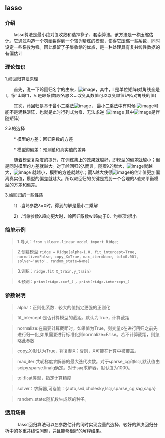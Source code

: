 <h2>lasso</h2>

<h3>介绍</h3>

　　lasso算法是最小绝对值收敛和选择算子、套索算法。该方法是一种压缩估计。它通过构造一个罚函数得到一个较为精炼的模型，使得它压缩一些系数，同时设定一些系数为零。因此保留了子集收缩的优点，是一种处理具有复共线性数据的有偏估计

<h3>理论知识</h3>

1.岭回归算法原理

　　首先，说一下岭回归名字的由来，![image](/uploads/f685fb8918d48f4e80ff8de1f6d593c1/image.png)，其中，I 是单位矩阵(对角线全是1，像”山岭“)，λ 是岭系数(顾名思义…改变其数值可以改变单位矩阵对角线的值)

　　其次，岭回归是基于最小二乘法![image](/uploads/00c342a054783b5972f95e0ad464abf1/image.png)， 最小二乘法中有时候 ![image](/uploads/9070bd308d57009299c2af84564c811f/image.png)可能不是满秩矩阵，也就是此时行列式为零，无法求逆 (![image](/uploads/713c1996df1cc8561591d0b583b7edee/image.png) 其中![image](/uploads/b70d55c9be4d4cd488d68f10d3faea86/image.png)是伴随矩阵)

2.λ的选择

　　* 模型的方差：回归系数的方差 

　　* 模型的偏差：预测值和真实值的差异 

　　随着模型复杂度的提升，在训练集上的效果就越好，即模型的偏差就越小；但是同时模型的方差就越大。对于岭回归的λ而言，随着λ的增大，![image](/uploads/f43a73fb7277d8bb467f2a4357656f21/image.png)就越大，![image](/uploads/a8ff722118bb6ad87e0ce8c0a0f85b93/image.png)
 就越小，模型的方差就越小；而λ越大使得![image](/uploads/09a773cbae34fa419dd0a778a9d7f376/image.png)的估计值更加偏离真实值，模型的偏差就越大。所以岭回归的关键是找到一个合理的λ值来平衡模型的方差和偏差。

3.岭回归的一些性质

　　1）.当岭参数λ=0时，得到的解是最小二乘解

　　2）.当岭参数λ趋向更大时，岭回归系数wi趋向于0，约束项t很小

<h3>简单示例</h3>

> 1.导入：`from sklearn.linear_model import Ridge`;

> 2.创建模型:`ridge = Ridge(alpha=1.0, fit_intercept=True, normalize=False, copy_X=True, max_iter=None, tol=0.001, solver='auto', random_state=None)`

> 3.训练：`ridge.fit(X_train,y_train)`

> 4.预测：`print(ridge.coef_)` ，`print(ridge.intercept_)` 

<h3>参数说明</h3>

> alpha：正则化系数，较大的值指定更强的正则化

> fit_intercept:是否计算模型的截距，默认为True，计算截距

> normalize:在需要计算截距时，如果值为True，则变量x在进行回归之前先进行归一化,如果需要进行标准化则normalize=False。若不计算截距，则忽略此参数

> copy_X:默认为True，将复制X；否则，X可能在计算中被覆盖。

> max_iter:共轭梯度求解器的最大迭代次数。对于sparse_cg和lsqr,默认值由scipy.sparse.linalg确定。对于sag求解器，默认值为1000。

> tol:float类型，指定计算精度

> solver：求解器,可选值：{auto,svd,cholesky,lsqr,sparse_cg,sag,saga}

> random_state:随机数生成器的种子。

<h3>适用场景</h3>

　　　lasso回归算法可以在参数估计的同时实现变量的选择，较好的解决回归分析中的多重共线性问题，并且能够很好的解释结果。